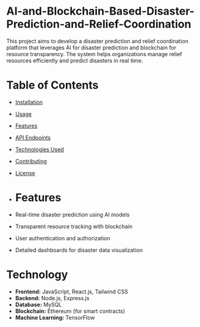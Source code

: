﻿# AI-and-Blockchain-Based-Disaster-Prediction-and-Relief-Coordination
This project aims to develop a disaster prediction and relief coordination platform that leverages AI for disaster prediction and blockchain for resource transparency. The system helps organizations manage relief resources efficiently and predict disasters in real time.

# Table of Contents
- [Installation](#installation)
- [Usage](#usage)
- [Features](#features)
- [API Endpoints](#api-endpoints)
- [Technologies Used](#technologies-used)
- [Contributing](#contributing)
- [License](#license)

- # Features
- Real-time disaster prediction using AI models
- Transparent resource tracking with blockchain
- User authentication and authorization
- Detailed dashboards for disaster data visualization

# Technology
- **Frontend:** JavaScript, React.js, Tailwind CSS
- **Backend:** Node.js, Express.js
- **Database:** MySQL
- **Blockchain:** Ethereum (for smart contracts)
- **Machine Learning:** TensorFlow

